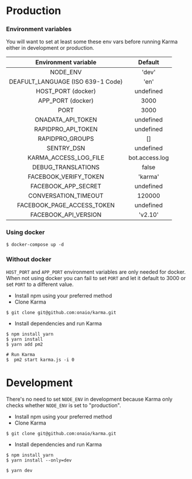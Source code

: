 # Production

### Environment variables

You will want to set at least some these env vars before running Karma either
in development or production.

|        Environment variable      |         Default         |
|:--------------------------------:|:-----------------------:|
|NODE_ENV                          |'dev'                    |
|DEAFULT_LANGUAGE (ISO 639-1 Code) |'en'                     |
|HOST_PORT (docker)                |undefined                |
|APP_PORT (docker)                 |3000                     |
|PORT                              |3000                     |
|ONADATA_API_TOKEN                 |undefined                |
|RAPIDPRO_API_TOKEN                |undefined                |
|RAPIDPRO_GROUPS                   |[]                       |
|SENTRY_DSN                        |undefined                |
|KARMA_ACCESS_LOG_FILE             |bot.access.log           |
|DEBUG_TRANSLATIONS                |false                    |
|FACEBOOK_VERIFY_TOKEN             |'karma'                  |
|FACEBOOK_APP_SECRET               |undefined                |
|CONVERSATION_TIMEOUT              |120000                   |
|FACEBOOK_PAGE_ACCESS_TOKEN        |undefined                |
|FACEBOOK_API_VERSION              |'v2.10'                   |


### Using docker

```
$ docker-compose up -d
```

### Without docker
`HOST_PORT` and `APP_PORT` environment variables are only needed for docker.
When not using docker you can fail to set `PORT` and let it default to 3000
or set `PORT` to a different value.

* Install npm using your preferred method
* Clone Karma
```
$ git clone git@github.com:onaio/karma.git
```

* Install dependencies and run Karma
```
$ npm install yarn
$ yarn install
$ yarn add pm2

# Run Karma
$  pm2 start karma.js -i 0
```

# Development

There's no need to set `NODE_ENV` in development because Karma only
checks whether `NODE_ENV` is set to "production".


* Install npm using your preferred method
* Clone Karma
```
$ git clone git@github.com:onaio/karma.git
```

* Install dependencies and run Karma
```
$ npm install yarn
$ yarn install --only=dev

$ yarn dev
```
